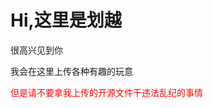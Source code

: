 <h1>Hi,这里是划越</h1>
<p>很高兴见到你</p>
<p>我会在这里上传各种有趣的玩意</p>
<font color=red>但是请不要拿我上传的开源文件干违法乱纪的事情</font>
